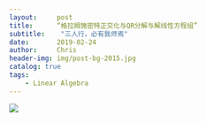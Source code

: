 ```yaml
---
layout:     post
title:      “格拉姆施密特正交化与QR分解与解线性方程组”
subtitle:    "三人行，必有我师焉"
date:       2019-02-24
author:     Chris
header-img: img/post-bg-2015.jpg
catalog: true
tags:
    - Linear Algebra
---
```


![](https://ws2.sinaimg.cn/large/006tKfTcgy1g0wxlgaj8mj31400u0hdv.jpg)
